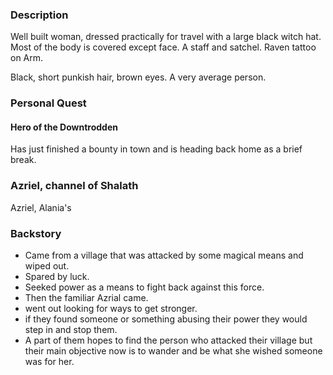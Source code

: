 ### Description

Well built woman, dressed practically for travel with a large black witch hat. Most of the body is covered except face. A staff and satchel. Raven tattoo on Arm. 

Black, short punkish hair, brown eyes. A very average person. 


### Personal Quest

#### Hero of the Downtrodden

Has just finished a bounty in town and is heading back home as a brief break. 

### Azriel, channel of Shalath 

Azriel, Alania's 


### Backstory

- Came from a village that was attacked by some magical means and wiped out.
- Spared by luck. 
- Seeked power as a means to fight back against this force. 
- Then the familiar Azrial came.
- went out looking for ways to get stronger. 
- if they found someone or something abusing their power they would step in and stop them.
- A part of them hopes to find the person who attacked their village but their main objective now is to wander and be what she wished someone was for her.

